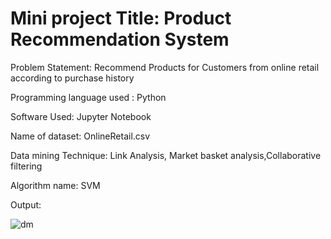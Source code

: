 # Mini project Title: Product Recommendation System

Problem Statement: Recommend Products for Customers from online retail according to purchase history

Programming language used : Python

Software Used: Jupyter Notebook

Name of dataset: OnlineRetail.csv

Data mining Technique: Link Analysis, Market basket analysis,Collaborative filtering

Algorithm name: SVM

Output:

![dm](https://github.com/MayurScripter/DM_project/assets/156816036/ca15ad63-3d5e-4037-96cd-127e8f6b7d2d)

